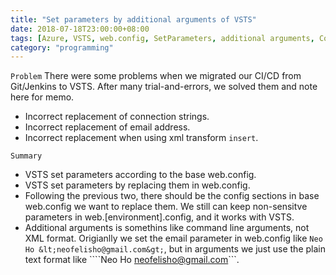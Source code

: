 ```yaml
---
title: "Set parameters by additional arguments of VSTS"
date: 2018-07-18T23:00:00+08:00
tags: [Azure, VSTS, web.config, SetParameters, additional arguments, Continuous Delivery]
category: "programming"
---
```


`Problem` There were some problems when we migrated our CI/CD from Git/Jenkins to VSTS.
After many trial-and-errors, we solved them and note here for memo.
- Incorrect replacement of connection strings.
- Incorrect replacement of email address.
- Incorrect replacement when using xml transform ```insert```.

`Summary`
- VSTS set parameters according to the base web.config.
- VSTS set parameters by replacing them in web.config.
- Following the previous two, there should be the config sections in base web.config we want to replace them.
We still can keep non-sensitve parameters in web.[environment].config, and it works with VSTS.
- Additional arguments is somethins like command line arguments, not XML format. 
Origianlly we set the email parameter in web.config like ```Neo Ho &lt;neofelisho@gmail.com&gt;```,
but in arguments we just use the plain text format like ````Neo Ho <neofelisho@gmail.com>```.